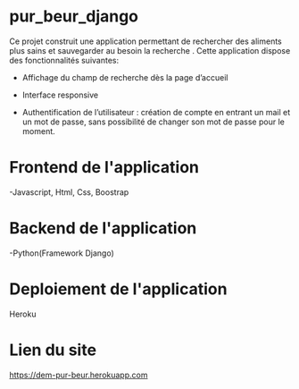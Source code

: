 # pur_beur_django
Ce projet construit une application permettant de rechercher des aliments plus sains et sauvegarder au besoin la recherche . Cette application dispose des fonctionnalités suivantes:

- Affichage du champ de recherche dès la page d’accueil

- Interface responsive

- Authentification de l’utilisateur : création de compte en entrant un mail et un mot de passe, sans possibilité de changer son mot de passe pour le moment.

# Frontend  de l'application

-Javascript, Html, Css, Boostrap

# Backend de l'application

-Python(Framework Django)

# Deploiement de l'application
Heroku

# Lien du site
https://dem-pur-beur.herokuapp.com
